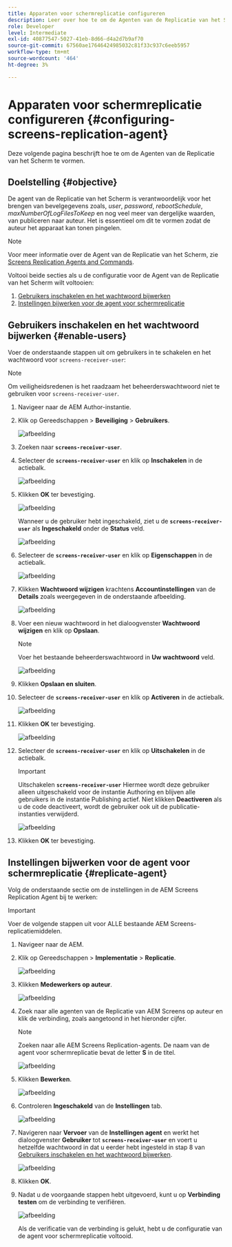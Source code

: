 ```yaml
---
title: Apparaten voor schermreplicatie configureren
description: Leer over hoe te om de Agenten van de Replicatie van het Scherm te vormen.
role: Developer
level: Intermediate
exl-id: 40877547-5027-41eb-8d66-d4a2d7b9af70
source-git-commit: 67560ae17646424985032c81f33c937c6eeb5957
workflow-type: tm+mt
source-wordcount: '464'
ht-degree: 3%

---
```


# Apparaten voor schermreplicatie configureren {#configuring-screens-replication-agent}

Deze volgende pagina beschrijft hoe te om de Agenten van de Replicatie van het Scherm te vormen.

## Doelstelling {#objective}

De agent van de Replicatie van het Scherm is verantwoordelijk voor het brengen van bevelgegevens zoals, *user*, *password*, *rebootSchedule*, *maxNumberOfLogFilesToKeep* en nog veel meer van dergelijke waarden, van publiceren naar auteur. Het is essentieel om dit te vormen zodat de auteur het apparaat kan tonen pingelen.

>[!NOTE]
>Voor meer informatie over de Agent van de Replicatie van het Scherm, zie [Screens Replication Agents and Commands](https://experienceleague.adobe.com/en/docs/experience-manager-screens/user-guide/administering/author-publish/author-publish-architecture-overview#screens-replication-agents-and-commands).

Voltooi beide secties als u de configuratie voor de Agent van de Replicatie van het Scherm wilt voltooien:

1. [Gebruikers inschakelen en het wachtwoord bijwerken](#enable-users)
1. [Instellingen bijwerken voor de agent voor schermreplicatie](#replicate-agent)

## Gebruikers inschakelen en het wachtwoord bijwerken {#enable-users}

Voer de onderstaande stappen uit om gebruikers in te schakelen en het wachtwoord voor `screens-receiver-user`:

>[!NOTE]
>Om veiligheidsredenen is het raadzaam het beheerderswachtwoord niet te gebruiken voor `screens-receiver-user`.

1. Navigeer naar de AEM Author-instantie.

1. Klik op Gereedschappen > **Beveiliging** > **Gebruikers**.

   ![afbeelding](/help/user-guide/assets/screens-replication/screens-replication1.png)

1. Zoeken naar **`screens-receiver-user`**.

1. Selecteer de **`screens-receiver-user`** en klik op **Inschakelen** in de actiebalk.

   ![afbeelding](/help/user-guide/assets/screens-replication/screens-replication2.png)

1. Klikken **OK** ter bevestiging.

   ![afbeelding](/help/user-guide/assets/screens-replication/screens-replication3.png)

   Wanneer u de gebruiker hebt ingeschakeld, ziet u de **`screens-receiver-user`** als **Ingeschakeld** onder de **Status** veld.

   ![afbeelding](/help/user-guide/assets/screens-replication/screens-replication4.png)

1. Selecteer de **`screens-receiver-user`** en klik op **Eigenschappen** in de actiebalk.

   ![afbeelding](/help/user-guide/assets/screens-replication/screens-replication5.png)

1. Klikken **Wachtwoord wijzigen** krachtens **Accountinstellingen** van de **Details** zoals weergegeven in de onderstaande afbeelding.

   ![afbeelding](/help/user-guide/assets/screens-replication/screens-replication6.png)

1. Voer een nieuw wachtwoord in het dialoogvenster **Wachtwoord wijzigen** en klik op **Opslaan**.

   >[!NOTE]
   >Voer het bestaande beheerderswachtwoord in **Uw wachtwoord** veld.

   ![afbeelding](/help/user-guide/assets/screens-replication/screens-replication7.png)

1. Klikken **Opslaan en sluiten**.

1. Selecteer de **`screens-receiver-user`** en klik op **Activeren** in de actiebalk.

   ![afbeelding](/help/user-guide/assets/screens-replication/screens-replication8.png)

1. Klikken **OK** ter bevestiging.

   ![afbeelding](/help/user-guide/assets/screens-replication/screens-replication9.png)

1. Selecteer de **`screens-receiver-user`** en klik op **Uitschakelen** in de actiebalk.

   >[!IMPORTANT]
   > Uitschakelen **`screens-receiver-user`** Hiermee wordt deze gebruiker alleen uitgeschakeld voor de instantie Authoring en blijven alle gebruikers in de instantie Publishing actief. Niet klikken **Deactiveren** als u de code deactiveert, wordt de gebruiker ook uit de publicatie-instanties verwijderd.

   ![afbeelding](/help/user-guide/assets/screens-replication/screens-replication10.png)

1. Klikken **OK** ter bevestiging.

## Instellingen bijwerken voor de agent voor schermreplicatie {#replicate-agent}

Volg de onderstaande sectie om de instellingen in de AEM Screens Replication Agent bij te werken:

>[!IMPORTANT]
>Voer de volgende stappen uit voor ALLE bestaande AEM Screens-replicatiemiddelen.

1. Navigeer naar de AEM.
1. Klik op Gereedschappen > **Implementatie** > **Replicatie**.

   ![afbeelding](/help/user-guide/assets/screens-replication/screens-replication1a.png)

1. Klikken **Medewerkers op auteur**.

   ![afbeelding](/help/user-guide/assets/screens-replication/screens-replication1b.png)

1. Zoek naar alle agenten van de Replicatie van AEM Screens op auteur en klik de verbinding, zoals aangetoond in het hieronder cijfer.

   >[!NOTE]
   >Zoeken naar alle AEM Screens Replication-agents. De naam van de agent voor schermreplicatie bevat de letter **S** in de titel.

   ![afbeelding](/help/user-guide/assets/screens-replication/screens-replication1c.png)

1. Klikken **Bewerken**.

   ![afbeelding](/help/user-guide/assets/screens-replication/screens-replication1d.png)

1. Controleren **Ingeschakeld** van de **Instellingen** tab.

   ![afbeelding](/help/user-guide/assets/screens-replication/screens-replication1e.png)

1. Navigeren naar **Vervoer** van de **Instellingen agent** en werkt het dialoogvenster **Gebruiker** tot **`screens-receiver-user`** en voert u hetzelfde wachtwoord in dat u eerder hebt ingesteld in stap 8 van [Gebruikers inschakelen en het wachtwoord bijwerken](#enable-users).

   ![afbeelding](/help/user-guide/assets/screens-replication/screens-replication1-f.png)

1. Klikken **OK**.

1. Nadat u de voorgaande stappen hebt uitgevoerd, kunt u op **Verbinding testen** om de verbinding te verifiëren.

   ![afbeelding](/help/user-guide/assets/screens-replication/screens-replication1g.png)

   Als de verificatie van de verbinding is gelukt, hebt u de configuratie van de agent voor schermreplicatie voltooid.
